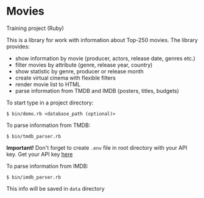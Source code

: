 # Movies

Training project (Ruby)

This is a library for work with information about Top-250 movies. The library provides:
* show information by movie (producer, actors, release date, genres etc.)
* filter movies by attribute (genre, release year, country)
* show statistic by genre, producer or release month
* create virtual cinema with flexible filters
* render movie list to HTML
* parse information from TMDB and IMDB (posters, titles, budgets)

To start type in a project directory:
```
$ bin/demo.rb <database_path (optional)>
```

To parse information from TMDB:
```
$ bin/tmdb_parser.rb
```
**Important!** Don't forget to create `.env` file in root directory with your API key. Get your API key [here](https://www.themoviedb.org/account)

To parse information from IMDB:
```
$ bin/imdb_parser.rb
```

This info will be saved in `data` directory
